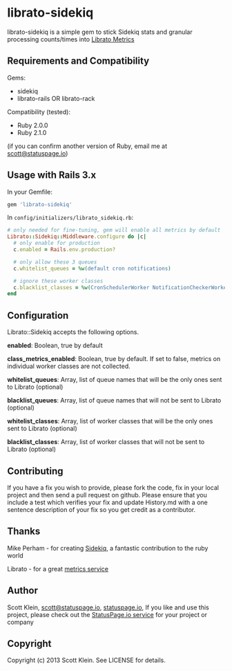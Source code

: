 librato-sidekiq
=====

librato-sidekiq is a simple gem to stick Sidekiq stats and granular processing counts/times into [Librato Metrics](http://metrics.librato.com/)


Requirements and Compatibility
------------

Gems:

 * sidekiq
 * librato-rails OR librato-rack

Compatibility (tested):

 * Ruby 2.0.0
 * Ruby 2.1.0

(if you can confirm another version of Ruby, email me at scott@statuspage.io)


Usage with Rails 3.x
---------------------------

In your Gemfile:

```ruby
gem 'librato-sidekiq'
```

In `config/initializers/librato_sidekiq.rb`:

```ruby
# only needed for fine-tuning, gem will enable all metrics by default
Librato::Sidekiq::Middleware.configure do |c|
  # only enable for production
  c.enabled = Rails.env.production?

  # only allow these 3 queues
  c.whitelist_queues = %w(default cron notifications)

  # ignore these worker classes
  c.blacklist_classes = %w(CronSchedulerWorker NotificationCheckerWorker)
end
```


Configuration
------------------------
Librato::Sidekiq accepts the following options.

**enabled**: Boolean, true by default

**class_metrics_enabled**: Boolean, true by default. If set to false, metrics on individual worker classes are not collected.

**whitelist_queues**: Array, list of queue names that will be the only ones sent to Librato (optional)

**blacklist_queues**: Array, list of queue names that will not be sent to Librato (optional)

**whitelist_classes**: Array, list of worker classes that will be the only ones sent to Librato (optional)

**blacklist_classes**: Array, list of worker classes that will not be sent to Librato (optional)


Contributing
-------------

If you have a fix you wish to provide, please fork the code, fix in your local project and then send a pull request on github.  Please ensure that you include a test which verifies your fix and update History.md with a one sentence description of your fix so you get credit as a contributor.


Thanks
------------

Mike Perham - for creating [Sidekiq](http://github.com/mperham/sidekiq), a fantastic contribution to the ruby world

Librato - for a great [metrics service](http://metrics.librato.com)


Author
----------

Scott Klein, scott@statuspage.io, [statuspage.io](https://www.statuspage.io),  If you like and use this project, please check out the [StatusPage.io service](https://www.statuspage.io/tour) for your project or company


Copyright
-----------

Copyright (c) 2013 Scott Klein. See LICENSE for details.
